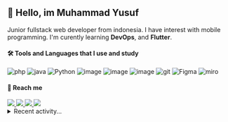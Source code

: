 <!-- 
**M16Yusuf/M16Yusuf** is a ✨ _special_ ✨ repository because its `README.md` (this file) appears on your GitHub profile. -->

## :wave: Hello, im  Muhammad Yusuf
Junior fullstack web developer from indonesia. I have interest with mobile programming. I'm curently learning **DevOps**, and **Flutter**.

#### 🛠️ Tools and Languages that I use and study

![php](https://img.shields.io/badge/PHP-777BB4?style=flat&logo=php&logoColor=white) ![java](https://img.shields.io/badge/Java-ED8B00?style=flat&logo=java&logoColor=white) ![Python](https://img.shields.io/badge/Python-FFD43B?style=flat&logo=python&logoColor=blue) ![image](https://img.shields.io/badge/Bootstrap-563D7C?style=flat&logo=bootstrap&logoColor=white) ![image](https://img.shields.io/badge/Codeigniter-EF4223?style=flat&logo=codeigniter&logoColor=white) ![image](https://img.shields.io/badge/-VSCode-007ACC?style=flat&logo=visual-studio-code&logoColor=white) ![git](https://img.shields.io/badge/-Git-F05032?style=flat&logo=git&logoColor=white) ![Figma](https://img.shields.io/badge/-Figma-F24E1E?style=flat&logo=figma&logoColor=white) ![miro](https://img.shields.io/badge/-Miro-FFD02F?style=flat&logo=miro&logoColor=white)

#### 🤝 Reach me 

<a href="https://www.linkedin.com/in/m16yusuf/">
<img src="https://img.shields.io/badge/LinkedIn-0077B5?style=flat&logo=linkedin&logoColor=white" >
</a>

<a href="https://twitter.com/M16Yusuf">
<img src="https://img.shields.io/badge/Twitter-0077b5?style=flat&logo=Twitter&logoColor=white" >
</a>

<a href="https://www.instagram.com/M16Yusuf/">
<img src="https://img.shields.io/badge/Instagram-E4405F?style=flat&logo=Instagram&logoColor=white" >
</a>

<a href="https://facebook.com/m16yusuff">
<img src="https://img.shields.io/badge/Facebook-1877F2?style=flat&logo=facebook&logoColor=white" >
</a>

<details><summary> Recent activity... </summary>

  | I'm mostly active on discord...  [![Discord Presence](https://lanyard.cnrad.dev/api/315664173021528068?hideBadges=false&idleMessage=currently%20offline%20...)](https://discord.com/users/315664173021528068) | <a href="https://open.spotify.com/user/317neqyhvguhqivgdisjf5rvzgia"> <img src="https://spotify-recently-played-readme.vercel.app/api?user=317neqyhvguhqivgdisjf5rvzgia&count=5" alt="Spotify recently played"  /> </a> |
  |---------------------------------|---------------------------------|
</details>
